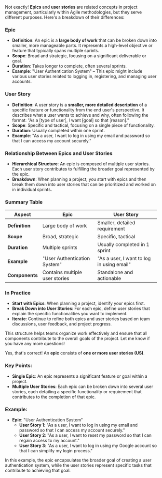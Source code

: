 Not exactly! **Epics** and **user stories** are related concepts in project management, particularly within Agile methodologies, but they serve different purposes. Here's a breakdown of their differences:

### **Epic**
- **Definition**: An epic is a **large body of work** that can be broken down into smaller, more manageable parts. It represents a high-level objective or feature that typically spans multiple sprints.
- **Scope**: Broad and strategic, focusing on a significant deliverable or goal. 
- **Duration**: Takes longer to complete, often several sprints.
- **Example**: "User Authentication System" – This epic might include various user stories related to logging in, registering, and managing user accounts.

### **User Story**
- **Definition**: A user story is a **smaller, more detailed description** of a specific feature or functionality from the end user's perspective. It describes what a user wants to achieve and why, often following the format: "As a [type of user], I want [goal] so that [reason]."
- **Scope**: Specific and tactical, focusing on a single piece of functionality.
- **Duration**: Usually completed within one sprint.
- **Example**: "As a user, I want to log in using my email and password so that I can access my account securely." 

### **Relationship Between Epics and User Stories**
- **Hierarchical Structure**: An epic is composed of multiple user stories. Each user story contributes to fulfilling the broader goal represented by the epic.
- **Breakdown**: When planning a project, you start with epics and then break them down into user stories that can be prioritized and worked on in individual sprints.

### **Summary Table**

| **Aspect**              | **Epic**                                      | **User Story**                               |
|-------------------------|-----------------------------------------------|----------------------------------------------|
| **Definition**          | Large body of work                            | Smaller, detailed requirement                 |
| **Scope**               | Broad, strategic                              | Specific, tactical                            |
| **Duration**            | Multiple sprints                              | Usually completed in 1 sprint                |
| **Example**             | "User Authentication System"                  | "As a user, I want to log in using email"   |
| **Components**          | Contains multiple user stories                | Standalone and actionable                    |

### In Practice
- **Start with Epics**: When planning a project, identify your epics first.
- **Break Down into User Stories**: For each epic, define user stories that explain the specific functionalities you want to implement.
- **Iterate**: Continue to refine both epics and user stories based on team discussions, user feedback, and project progress.

This structure helps teams organize work effectively and ensure that all components contribute to the overall goals of the project. Let me know if you have any more questions!

Yes, that's correct! An **epic** consists of **one or more user stories (US)**. 

### Key Points:
- **Single Epic**: An epic represents a significant feature or goal within a project.
- **Multiple User Stories**: Each epic can be broken down into several user stories, each detailing a specific functionality or requirement that contributes to the completion of that epic.

### Example:
- **Epic**: "User Authentication System"
  - **User Story 1**: "As a user, I want to log in using my email and password so that I can access my account securely."
  - **User Story 2**: "As a user, I want to reset my password so that I can regain access to my account."
  - **User Story 3**: "As a user, I want to log in using my Google account so that I can simplify my login process."

In this example, the epic encapsulates the broader goal of creating a user authentication system, while the user stories represent specific tasks that contribute to achieving that goal. 


